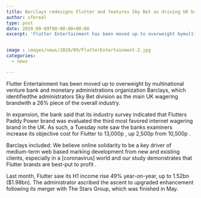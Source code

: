 ```yaml
---
title: Barclays redesigns Flutter and features Sky Bet as driving UK brand
author: xforeal 
type: post
date: 2020-09-09T00:00:00+00:00
excerpt: 'Flutter Entertainment has been moved up to overweight bymultinational venture bank and monetary administrations companyBarclays, which identifiedthe administrators Sky Bet division as the main UK wagering brandwith a 26&amp;percnt; market share '


image : images/news/2020/09/FlutterEntertainment-2.jpg
categories:
  - news

---
```

Flutter Entertainment has been moved up to overweight by <span data-contrast="auto">multinational venture bank and monetary administrations organization </span><span data-contrast="auto">Barclays, which identifiedthe administrators Sky Bet division as the main UK wagering brandwith a 26&percnt; piece of the overall industry. </span><span data-ccp-props='{"335551550":6,"335551620":6,"335559740":276}' />

In expansion, the bank said that <span data-contrast="auto">its industry </span><span data-contrast="auto">survey indicated that </span><span data-contrast="auto">Flutters Paddy Power brand was evaluated the third most favored internet wagering brand in the UK. </span><span data-contrast="auto">As such, a Tuesday note saw the </span><span data-contrast="auto">banks examiners </span><span data-contrast="auto">increase </span><span data-contrast="auto">its objective cost for Flutter to </span><span data-contrast="auto">13,000p </span><span data-contrast="auto">, up </span><span data-contrast="auto" /><span data-contrast="auto">2,500p </span><span data-contrast="auto">from 10,500p </span><span data-contrast="auto">. </span><span data-ccp-props='{"134233117":true,"134233118":true,"335551550":6,"335551620":6,"335559740":276}' />

Barclays included: <span data-contrast="auto">We believe online solidarity to be a key driver of medium-term web based marking development from new and existing clients, especially in a [coronavirus] world and our study demonstrates that Flutter brands are best-put to profit </span><span data-contrast="auto">. </span><span data-ccp-props='{"134233117":true,"134233118":true,"335551550":6,"335551620":6,"335559740":276}' />

Last month, Flutter saw its H1 income rise 49&percnt; year-on-year, up to 1.52bn ($1.98bn). The administrator ascribed the ascent to upgraded enhancement following its merger with The Stars Group, which was finished in May.